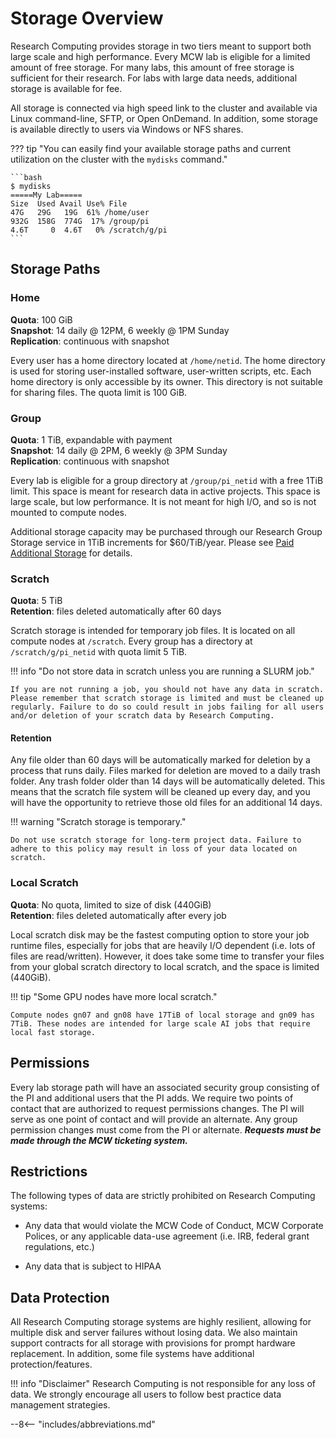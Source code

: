 # Storage Overview

Research Computing provides storage in two tiers meant to support both large scale and high performance. Every MCW lab is eligible for a limited amount of free storage. For many labs, this amount of free storage is sufficient for their research. For labs with large data needs, additional storage is available for fee.

All storage is connected via high speed link to the cluster and available via Linux command-line, SFTP, or Open OnDemand. In addition, some storage is available directly to users via Windows or NFS shares.

??? tip "You can easily find your available storage paths and current utilization on the cluster  with the `mydisks` command."

    ```bash
    $ mydisks
    =====My Lab=====
    Size  Used Avail Use% File
    47G   29G   19G  61% /home/user
    932G  158G  774G  17% /group/pi
    4.6T     0  4.6T   0% /scratch/g/pi
    ```

## Storage Paths

### Home

**Quota**: 100 GiB  
**Snapshot**: 14 daily @ 12PM, 6 weekly @ 1PM Sunday  
**Replication**: continuous with snapshot

Every user has a home directory located at `/home/netid`. The home directory is used for storing user-installed software, user-written scripts, etc. Each home directory is only accessible by its owner. This directory is not suitable for sharing files. The quota limit is 100 GiB.

### Group

**Quota**: 1 TiB, expandable with payment  
**Snapshot**: 14 daily @ 2PM, 6 weekly @ 3PM Sunday  
**Replication**: continuous with snapshot

Every lab is eligible for a group directory at `/group/pi_netid` with a free 1TiB limit. This space is meant for research data in active projects. This space is large scale, but low performance. It is not meant for high I/O, and so is not mounted to compute nodes.

Additional storage capacity may be purchased through our Research Group Storage service in 1TiB increments for $60/TiB/year. Please see [Paid Additional Storage](../storage/paid-storage.md) for details.

### Scratch

**Quota**: 5 TiB  
**Retention**: files deleted automatically after 60 days

Scratch storage is intended for temporary job files. It is located on all compute nodes at `/scratch`. Every group has a directory at `/scratch/g/pi_netid` with quota limit 5 TiB.

!!! info "Do not store data in scratch unless you are running a SLURM job."

    If you are not running a job, you should not have any data in scratch. Please remember that scratch storage is limited and must be cleaned up regularly. Failure to do so could result in jobs failing for all users and/or deletion of your scratch data by Research Computing.

#### Retention

Any file older than 60 days will be automatically marked for deletion by a process that runs daily. Files marked for deletion are moved to a daily trash folder. Any trash folder older than 14 days will be automatically deleted. This means that the scratch file system will be cleaned up every day, and you will have the opportunity to retrieve those old files for an additional 14 days.

!!! warning "Scratch storage is temporary."

    Do not use scratch storage for long-term project data. Failure to adhere to this policy may result in loss of your data located on scratch.

### Local Scratch

**Quota**: No quota, limited to size of disk (440GiB)  
**Retention**: files deleted automatically after every job

Local scratch disk may be the fastest computing option to store your job runtime files, especially for jobs that are heavily I/O dependent (i.e. lots of files are read/written). However, it does take some time to transfer your files from your global scratch directory to local scratch, and the space is limited (440GiB).

!!! tip "Some GPU nodes have more local scratch."

    Compute nodes gn07 and gn08 have 17TiB of local storage and gn09 has 7TiB. These nodes are intended for large scale AI jobs that require local fast storage.

## Permissions

Every lab storage path will have an associated security group consisting of the PI and additional users that the PI adds. We require two points of contact that are authorized to request permissions changes. The PI will serve as one point of contact and will provide an alternate. Any group permission changes must come from the PI or alternate. ***Requests must be made through the MCW ticketing system.***

## Restrictions

The following types of data are strictly prohibited on Research Computing systems:

- Any data that would violate the MCW Code of Conduct, MCW Corporate Polices, or any applicable data-use agreement (i.e. IRB, federal grant regulations, etc.)

- Any data that is subject to HIPAA

## Data Protection

All Research Computing storage systems are highly resilient, allowing for multiple disk and server failures without losing data. We also maintain support contracts for all storage with provisions for prompt hardware replacement. In addition, some file systems have additional protection/features.

!!! info "Disclaimer"
    Research Computing is not responsible for any loss of data. We strongly encourage all users to follow best practice data management strategies.

--8<-- "includes/abbreviations.md"
